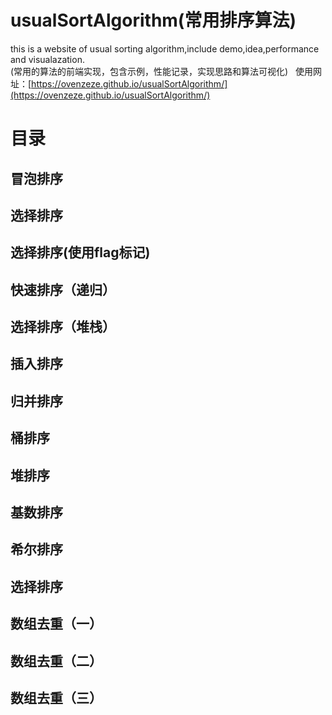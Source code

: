 # usualSortAlgorithm(常用排序算法)
this is a website of usual sorting algorithm,include demo,idea,performance and visualazation.  
(常用的算法的前端实现，包含示例，性能记录，实现思路和算法可视化)   使用网址：[https://ovenzeze.github.io/usualSortAlgorithm/](https://ovenzeze.github.io/usualSortAlgorithm/)
# 目录
## 冒泡排序
## 选择排序
## 选择排序(使用flag标记)
## 快速排序（递归）
## 选择排序（堆栈）
## 插入排序
## 归并排序
## 桶排序
## 堆排序
## 基数排序
## 希尔排序
## 选择排序
## 数组去重（一）
## 数组去重（二）
## 数组去重（三）

